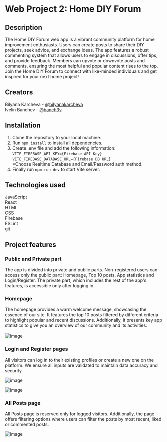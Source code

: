 # Web Project 2: Home DIY Forum

## Description

The Home DIY Forum web app is a vibrant community platform for home improvement enthusiasts. Users can create posts to share their DIY projects, seek advice, and exchange ideas. The app features a robust commenting system that allows users to engage in discussions, offer tips, and provide feedback. Members can upvote or downvote posts and comments, ensuring the most helpful and popular content rises to the top. Join the Home DIY Forum to connect with like-minded individuals and get inspired for your next home project!

## Creators

Bilyana Karcheva - [@bilyanakarcheva](https://github.com/bilyanakarcheva)<br>
Ivelin Banchev - [@banch3v](https://github.com/banch3v/)<br>

## Installation

1. Clone the repository to your local machine.
2. Run `npm install` to install all dependencies.
3. Create .env file and add the following information:<br>
   `VITE_FIREBASE_API_KEY={Firebase API Key}`<br>
   `VITE_FIREBASE_DATABASE_URL={Firebase DB URL}`</br>
   \*Choose Realtime Database and Email/Password auth method.
4. Finally run `npm run dev` to start Vite server.

## Technologies used

JavaScript<br>
React<br>
HTML<br>
CSS<br>
Firebase<br>
ESLint<br>
git<br>

## Project features

### Public and Private part

The app is divided into private and public parts. Non-registered users can access only the public part: Homepage, Top 10 posts, App statistics and Login/Register. The private part, which includes the rest of the app's features, is accessible only after logging in.

### Homepage
The homepage provides a warm welcome message, showcasing the essence of our site. It features the top 10 posts filtered by different criteria to highlight popular and recent discussions. Additionally, it presents key app statistics to give you an overview of our community and its activities.<br><br>
![image](https://github.com/A58-JS-Team-07/web-project-2/assets/77446631/a9a40c07-66e8-4d77-94b7-b17c3c9a5580)

### Login and Register pages

All visitors can log in to their existing profiles or create a new one on the platform. We ensure all inputs are validated to maintain data accuracy and security.

![image](https://github.com/A58-JS-Team-07/web-project-2/assets/77446631/17cd8324-16d5-4f24-bb98-157575554bbc)

![image](https://github.com/A58-JS-Team-07/web-project-2/assets/77446631/081a6a98-49d7-4d8c-b2d7-0e09efbc4584)

### All Posts page

All Posts page is reserved only for logged visitors. Additionally, the page offers filtering options where users can filter the posts by most recent, liked or commented posts.

![image](https://github.com/A58-JS-Team-07/web-project-2/assets/77446631/3e25cbb9-74f5-4c67-985a-0b007340aca0)


